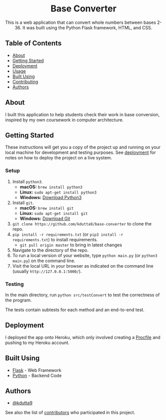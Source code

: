 <h1 align="center">Base Converter</h1>

<p align="center"> 
This is a web application that can convert whole numbers between bases 2-36. 
It was built using the Python Flask framework, HTML, and CSS.
    <br> 
</p>

## Table of Contents
- [About](#about)
- [Getting Started](#getting_started)
- [Deployment](#deployment)
- [Usage](#usage)
- [Built Using](#built_using)
- [Contributing](./CONTRIBUTING.md)
- [Authors](#authors)

## About <a name = "about"></a>
I built this application to help students check their work in base conversion, inspired by my own coursework in computer architecture.

## Getting Started <a name = "getting_started"></a>
These instructions will get you a copy of the project up and running on your local machine for development and testing purposes. See [deployment](#deployment) for notes on how to deploy the project on a live system.

### Setup
1. Install `python3`.
    * **macOS:** `brew install python3`
    * **Linux:** `sudo apt-get install python3`
	* **Windows:** [Download Python3](https://www.python.org/downloads/windows/)
2. Install `git`.
    * **macOS:** `brew install git`
    * **Linux:** `sudo apt-get install git`
	* **Windows:** [Download Git](https://git-scm.com/download/win)
3. `git clone https://github.com/kdutta9/base-converter` to clone the repo.
4. `pip install -r requirements.txt` (or `pip3 install -r requirements.txt`) to install requirements.
	* `git pull origin master` to bring in latest changes
5. Navigate to the directory of the repo.
6. To run a local version of your website, type `python main.py` (or `python3 main.py`) on the command line.
7. Visit the local URL in your browser as indicated on the command line (usually `http://127.0.0.1:5000/`).

### Testing <a name = "tests"></a>
In the main directory, run `python src/testConvert` to test the correctness of the program.

The tests contain subtests for each method and an end-to-end test.


## Deployment <a name = "deployment"></a>
I deployed the app onto Heroku, which only involved creating a [Procfile](./Procfile) and pushing to my Heroku account.

## Built Using <a name = "built_using"></a>
- [Flask](https://palletsprojects.com/p/flask/) - Web Framework
- [Python](https://www.python.org/) - Backend Code

## Authors <a name = "authors"></a>
- [@kdutta9](https://github.com/kdutta9)

See also the list of [contributors](https://github.com/kdutta9/base-converter/contributors) who participated in this project.
